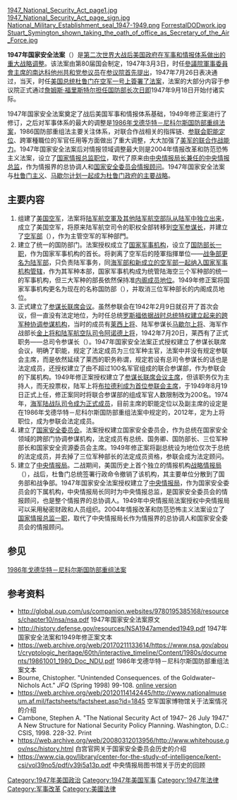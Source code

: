 [1947_National_Security_Act_page1.jpg](https://zh.wikipedia.org/wiki/File:1947_National_Security_Act_page1.jpg "fig:1947_National_Security_Act_page1.jpg")
[1947_National_Security_Act_page_sign.jpg](https://zh.wikipedia.org/wiki/File:1947_National_Security_Act_page_sign.jpg "fig:1947_National_Security_Act_page_sign.jpg")
[National_Military_Establishment_seal_1947-1949.png](https://zh.wikipedia.org/wiki/File:National_Military_Establishment_seal_1947-1949.png "fig:National_Military_Establishment_seal_1947-1949.png")
[ForrestalDODwork.jpg](https://zh.wikipedia.org/wiki/File:ForrestalDODwork.jpg "fig:ForrestalDODwork.jpg")
[Stuart_Symington_shown_taking_the_oath_of_office_as_Secretary_of_the_Air_Force.jpg](https://zh.wikipedia.org/wiki/File:Stuart_Symington_shown_taking_the_oath_of_office_as_Secretary_of_the_Air_Force.jpg "fig:Stuart_Symington_shown_taking_the_oath_of_office_as_Secretary_of_the_Air_Force.jpg")

**1947年国家安全法案**（）是[第二次世界大战后](../Page/第二次世界大战.md "wikilink")[美国政府在](https://zh.wikipedia.org/wiki/美国政府 "wikilink")[军事和](https://zh.wikipedia.org/wiki/军事 "wikilink")[情报体系做出的重大战略调整](https://zh.wikipedia.org/wiki/情报 "wikilink")。该法案由第80届国会制定，1947年3月3日，时任[參議院軍事委員會主席的](https://zh.wikipedia.org/wiki/美國參議院軍事委員會 "wikilink")[南达科他州](../Page/南达科他州.md "wikilink")[共和党](https://zh.wikipedia.org/wiki/共和党 "wikilink")[参议员](https://zh.wikipedia.org/wiki/参议员 "wikilink")在[参议院首先提出](https://zh.wikipedia.org/wiki/参议院 "wikilink")，1947年7月26日表决通过，当天，时任[美国总统](../Page/美国总统.md "wikilink")[杜鲁门在](../Page/哈里·S·杜鲁门.md "wikilink")[空军一号上簽署了法案](../Page/空军一号.md "wikilink")，法案的大部分内容于参议院正式通过[詹姆斯·福里斯特尔担任](https://zh.wikipedia.org/wiki/詹姆斯·福里斯特尔 "wikilink")[国防部长次日即](../Page/美国国防部长.md "wikilink")1947年9月18日开始付诸实际。

1947年国家安全法案奠定了战后美国军事和情报体系基础，1949年修正案进行了修订，之后对军事体系的最大的调整是[1986年戈德华特－尼科尔斯国防部重组法案](../Page/戈德华特－尼科尔斯国防部重构法案.md "wikilink")，1986国防部重组法主要关注体系，对联合作战相关的指挥链、[参联会职能定位](https://zh.wikipedia.org/wiki/参谋长联席会议 "wikilink")、跨軍種職位的军官任用等方面做出了重大调整，大大加强了[美军的联合作战能力](../Page/美军.md "wikilink")。1947年国家安全法案后对情报领域调整最大则是2004年情报改革和防范恐怖主义法案，设立了[国家情报总监职位](https://zh.wikipedia.org/wiki/国家情报总监 "wikilink")，取代了原来由[中央情报局长兼任的](https://zh.wikipedia.org/wiki/中央情报局长 "wikilink")[中央情报总监](https://zh.wikipedia.org/wiki/中央情报总监 "wikilink")，作为情报界的总协调人和[国家安全委员会情报顾问](../Page/美国国家安全委员会.md "wikilink")。1947年国家安全法案与[杜鲁门主义](../Page/杜鲁门主义.md "wikilink")、[马歇尔计划一起成为杜鲁门政府的主要战略](../Page/马歇尔计划.md "wikilink")。

## 主要内容

1.  组建了[美国空军](../Page/美国空军.md "wikilink")，法案将[陆军航空軍及其他陆军航空部队从](../Page/美國陸軍航空軍.md "wikilink")[陆军中独立出来](../Page/美国陆军.md "wikilink")，成立了美国空军，将原来陆军航空司令的职权全部转移到[空军参谋长](../Page/美国空军参谋长.md "wikilink")，并建立了[空军部](../Page/美國空軍部.md "wikilink")（），作为主管空军的军种部門。
2.  建立了统一的国防部门。法案授权成立了[国家军事机构](../Page/美国国防部.md "wikilink")，设立了[国防部长一职](../Page/美国国防部长.md "wikilink")，作为国家军事机构的首长。将剥离了空军后的陸軍指揮單位——[战争部更名为](https://zh.wikipedia.org/wiki/美国战争部 "wikilink")[陆军部](https://zh.wikipedia.org/wiki/美国陆军部 "wikilink")，只负责陆军事务，同[海军部和新成立的空军部一起纳入国家军事机构管辖](../Page/美国海军部.md "wikilink")，作为其军种本部，国家军事机构成为统管陆海空三个军种部的统一的军事机构，但三大军种的部長依然保持准[内阁成员地位](../Page/美国内阁.md "wikilink")。1949年修正案将国家军事机构更名为现在的名称国防部（），并取消三位军种部长的内阁成员地位。
3.  正式建立了[参谋长联席会议](https://zh.wikipedia.org/wiki/参谋长联席会议 "wikilink")。虽然参联会在1942年2月9日就召开了首次会议，但一直没有法定地位，为时任总统[罗斯福依据战时总统特权建立起来的跨军种协调参谋机构](../Page/富兰克林·德拉诺·罗斯福.md "wikilink")，当时的成员有[莱西上将](https://zh.wikipedia.org/wiki/威廉·D·莱希 "wikilink")、陆军参谋长[马歇尔上将](../Page/乔治·卡特莱特·马歇尔.md "wikilink")、海军作战部长[金上将和陆军航空队司令](../Page/恩斯特·金恩.md "wikilink")[阿诺德上将](../Page/亨利·阿诺德.md "wikilink")，1942年7月20日，莱西有了正式职务——总司令参谋长（）。1947年国家安全法案正式授权建立了参谋长联席会议，明确了职能，规定了法定成员为三位军种主官，法案中并没有规定参联会主席，而是依然延续了莱西的职务称谓，规定若设有总司令参谋长的话也是法定成员，还授权建立了由不超过100名军官组成的联合参谋部，作为参联会的下属机构。1949年修正案授权建立了[参谋长联席会议主席](https://zh.wikipedia.org/wiki/参谋长联席会议主席 "wikilink")，但该职务仅为主持人，而无投票权，陆军上将[布拉德利成为首位参联会主席](../Page/奥马尔·布拉德利.md "wikilink")，于1949年8月19日正式上任，修正案同时将联合参谋部的组成军官人数限制改为200名。1974年，[海军陆战队司令成为正式成员](../Page/美国海军陆战队司令.md "wikilink")，目前主席的职能定位以及副主席的设定是在1986年戈德华特－尼科尔斯国防部重组法案中规定的，2012年，定为上将职位，成为参联会法定成员。
4.  建立了[国家安全委员会](../Page/国家安全委员会.md "wikilink")。法案授权建立国家安全委员会，作为总统在国家安全领域的跨部门协调参谋机构，法定成员有总统、国务卿、国防部长、三位军种部长和国家安全资源委员会主席。1949年修正案将副总统设为地位仅次于总统的法定成员，并去掉了三位军种部长的法定成员资格，参联会成为法定顾问。
5.  建立了[中央情报局](../Page/中央情报局.md "wikilink")。二战期间，美国历史上首个独立的情报机构[战略情报局](../Page/战略情报局.md "wikilink")（），战后，杜鲁门总统签署行政命令撤销了该机构，其主要单位分散到了国务部和战争部。1947年国家安全法案授权建立了[中央情报局](../Page/中央情报局.md "wikilink")，作为国家安全委员会的下属机构，中央情报局长同时为中央情报总监，是国家安全委员会的情报顾问，也是整个情报界的总协调人。1949年中央情报局法案授权中央情报局可以采用秘密财政和人员组织。2004年情报改革和防范恐怖主义法案设立了[国家情报总监一职](https://zh.wikipedia.org/wiki/国家情报总监 "wikilink")，取代了中央情报局长作为情报界的总协调人和国家安全委员会的情报顾问。

## 参见

[1986年戈德华特－尼科尔斯国防部重组法案](../Page/戈德华特－尼科尔斯国防部重构法案.md "wikilink")

## 参考资料

  - <http://global.oup.com/us/companion.websites/9780195385168/resources/chapter10/nsa/nsa.pdf>
    1947年国家安全法案原文
  - <http://history.defense.gov/resources/NSA1947amended1949.pdf>
    1947年国家安全法案和1949年修正案文本
  - <https://web.archive.org/web/20170211133614/https://www.nsa.gov/about/cryptologic_heritage/60th/interactive_timeline/Content/1980s/documents/19861001_1980_Doc_NDU.pdf>
    1986年戈德华特－尼科尔斯国防部重组法案文本
  - Bourne, Chistopher. "Unintended Consequences. of the
    Goldwater–Nichols Act." *JFQ* (Spring 1998) 99-108. [online
    version](http://www.dtic.mil/dtic/tr/fulltext/u2/a525942.pdf)
  - <https://web.archive.org/web/20120114142445/http://www.nationalmuseum.af.mil/factsheets/factsheet.asp?id=1845>
    空军国家博物馆关于法案情况的介绍
  - Cambone, Stephen A. "The National Security Act of 1947– 26 July
    1947." A New Structure for National Security Policy Planning.
    Washington, D.C.: CSIS, 1998. 228-32. Print
  - <https://web.archive.org/web/20080312013956/http://www.whitehouse.gov/nsc/history.html>
    白宫官网关于国家安全委员会历史的介绍
  - <https://www.cia.gov/library/center-for-the-study-of-intelligence/kent-csi/vol39no5/pdf/v39i5a13p.pdf>
    中央情报局图书馆关于历史的回顾

[Category:1947年美国政治](https://zh.wikipedia.org/wiki/Category:1947年美国政治 "wikilink")
[Category:1947年美国军事](https://zh.wikipedia.org/wiki/Category:1947年美国军事 "wikilink")
[Category:1947年法律](https://zh.wikipedia.org/wiki/Category:1947年法律 "wikilink")
[Category:军事改革](https://zh.wikipedia.org/wiki/Category:军事改革 "wikilink")
[Category:美國法律](https://zh.wikipedia.org/wiki/Category:美國法律 "wikilink")